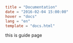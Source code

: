 ```toml
title = "Documentation"
date = "2016-02-04 15:00:00"
hover = "docs"
lang = "en"
template = "docs.html"
```

this is guide page